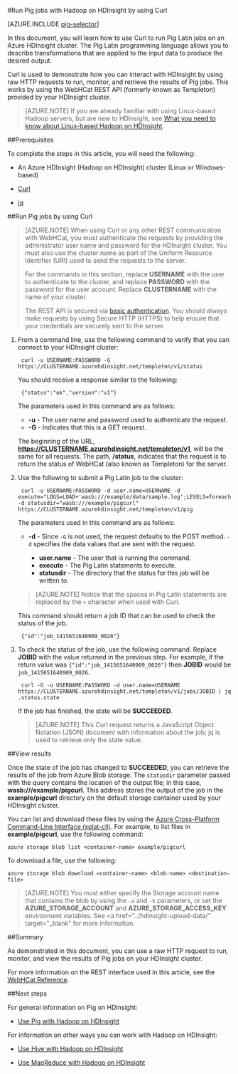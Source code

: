 <properties
   pageTitle="Use Hadoop Pig in HDInsight | Azure"
   description="Learn how to use Pig with Hadoop on HDInsight using SSH."
   services="hdinsight"
   documentationCenter=""
   authors="Blackmist"
   manager="paulettm"
   editor="cgronlun"/>

<tags
   ms.service="hdinsight"
   ms.devlang=""
   ms.topic="article"
   ms.tgt_pltfrm="na"
   ms.workload="big-data"
   ms.date="02/18/2015"
   ms.author="larryfr"/>
 
#Run Pig jobs with Hadoop on HDInsight by using Curl

[AZURE.INCLUDE [pig-selector](../includes/hdinsight-selector-use-pig.md)]

In this document, you will learn how to use Curl to run Pig Latin jobs on an Azure HDInsight cluster. The Pig Latin programming language allows you to describe transformations that are applied to the input data to produce the desired output.

Curl is used to demonstrate how you can interact with HDInsight by using raw HTTP requests to run, monitor, and retrieve the results of Pig jobs. This works by using the WebHCat REST API (formerly known as Templeton) provided by your HDInsight cluster.

> [AZURE.NOTE] If you are already familiar with using Linux-based Hadoop servers, but are new to HDInsight, see <a href="../hdinsight-hadoop-linux-information/" target="_blank">What you need to know about Linux-based Hadoop on HDInsight</a>.

##<a id="prereq"></a>Prerequisites

To complete the steps in this article, you will need the following:

* An Azure HDInsight (Hadoop on HDInsight) cluster (Linux or Windows-based)

* <a href="http://curl.haxx.se/" target="_blank">Curl</a>

* <a href="http://stedolan.github.io/jq/" target="_blank">jq</a>

##<a id="curl"></a>Run Pig jobs by using Curl

> [AZURE.NOTE] When using Curl or any other REST communication with WebHCat, you must authenticate the requests by providing the administrator user name and password for the HDInsight cluster. You must also use the cluster name as part of the Uniform Resource Identifier (URI) used to send the requests to the server.
> 
> For the commands in this section, replace **USERNAME** with the user to authenticate to the cluster, and replace **PASSWORD** with the password for the user account. Replace **CLUSTERNAME** with the name of your cluster.
> 
> The REST API is secured via <a href="http://en.wikipedia.org/wiki/Basic_access_authentication" target="_blank">basic authentication</a>. You should always make requests by using Secure HTTP (HTTPS) to help ensure that your credentials are securely sent to the server.

1. From a command line, use the following command to verify that you can connect to your HDInsight cluster: 

        curl -u USERNAME:PASSWORD -G https://CLUSTERNAME.azurehdinsight.net/templeton/v1/status

    You should receive a response similar to the following:

        {"status":"ok","version":"v1"}

    The parameters used in this command are as follows:

    * **-u** - The user name and password used to authenticate the request.
    * **-G** - Indicates that this is a GET request.

    The beginning of the URL, **https://CLUSTERNAME.azurehdinsight.net/templeton/v1**, will be the same for all requests. The path, **/status**, indicates that the request is to return the status of WebHCat (also known as Templeton) for the server.

2. Use the following to submit a Pig Latin job to the cluster:

        curl -u USERNAME:PASSWORD -d user.name=USERNAME -d execute="LOGS=LOAD+'wasb:///example/data/sample.log';LEVELS=foreach+LOGS+generate+REGEX_EXTRACT($0,'(TRACE|DEBUG|INFO|WARN|ERROR|FATAL)',1)+as+LOGLEVEL;FILTEREDLEVELS=FILTER+LEVELS+by+LOGLEVEL+is+not+null;GROUPEDLEVELS=GROUP+FILTEREDLEVELS+by+LOGLEVEL;FREQUENCIES=foreach+GROUPEDLEVELS+generate+group+as+LOGLEVEL,COUNT(FILTEREDLEVELS.LOGLEVEL)+as+count;RESULT=order+FREQUENCIES+by+COUNT+desc;DUMP+RESULT;" -d statusdir="wasb:///example/pigcurl" https://CLUSTERNAME.azurehdinsight.net/templeton/v1/pig

    The parameters used in this command are as follows:

    * **-d** - Since `-G` is not used, the request defaults to the POST method. `-d` specifies the data values that are sent with the request.

        * **user.name** - The user that is running the command.
        * **execute** - The Pig Latin statements to execute.
        * **statusdir** - The directory that the status for this job will be written to.

    > [AZURE.NOTE] Notice that the spaces in Pig Latin statements are replaced by the `+` character when used with Curl.

    This command should return a job ID that can be used to check the status of the job.

        {"id":"job_1415651640909_0026"}

3. To check the status of the job, use the following command. Replace **JOBID** with the value returned in the previous step. For example, if the return value was `{"id":"job_1415651640909_0026"}` then **JOBID** would be `job_1415651640909_0026`.

        curl -G -u USERNAME:PASSWORD -d user.name=USERNAME https://CLUSTERNAME.azurehdinsight.net/templeton/v1/jobs/JOBID | jq .status.state

	If the job has finished, the state will be **SUCCEEDED**.

    > [AZURE.NOTE] This Curl request returns a JavaScript Object Notation (JSON) document with information about the job; jq is used to retrieve only the state value. 

##<a id="results"></a>View results

Once the state of the job has changed to **SUCCEEDED**, you can retrieve the results of the job from Azure Blob storage. The `statusdir` parameter passed with the query contains the location of the output file; in this case, **wasb:///example/pigcurl**. This address stores the output of the job in the **example/pigcurl** directory on the default storage container used by your HDInsight cluster.

You can list and download these files by using the <a href="../xplat-cli/" target="_blank">Azure Cross-Platform Command-Line Interface (xplat-cli)</a>. For example, to list files in **example/pigcurl**, use the following command:

	azure storage blob list <container-name> example/pigcurl

To download a file, use the following:

	azure storage blob download <container-name> <blob-name> <destination-file>

> [AZURE.NOTE] You must either specify the Storage account name that contains the blob by using the `-a` and `-k` parameters, or set the **AZURE\_STORAGE\_ACCOUNT** and **AZURE\_STORAGE\_ACCESS\_KEY** environment variables. See <a href="../hdinsight-upload-data/" target="_blank" for more information.


##<a id="summary"></a>Summary

As demonstrated in this document, you can use a raw HTTP request to run, monitor, and view the results of Pig jobs on your HDInsight cluster.

For more information on the REST interface used in this article, see the [WebHCat Reference](https://cwiki.apache.org/confluence/display/Hive/WebHCat+Reference).

##<a id="nextsteps"></a>Next steps

For general information on Pig on HDInsight:

* [Use Pig with Hadoop on HDInsight](hdinsight-use-pig.md)

For information on other ways you can work with Hadoop on HDInsight:

* [Use Hive with Hadoop on HDInsight](hdinsight-use-hive.md)

* [Use MapReduce with Hadoop on HDInsight](hdinsight-use-mapreduce.md)
